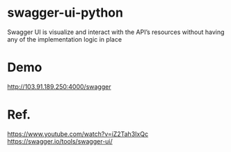 # swagger-ui-python
Swagger UI is visualize and interact with the API’s resources without having any of the implementation logic in place

# Demo
http://103.91.189.250:4000/swagger

# Ref.
https://www.youtube.com/watch?v=iZ2Tah3IxQc
https://swagger.io/tools/swagger-ui/
